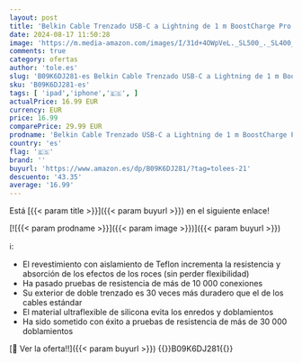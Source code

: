 ```yaml
---
layout: post
title: 'Belkin Cable Trenzado USB-C a Lightning de 1 m BoostCharge Pro Flex  Certificación MFi  Carga Rápida PD de 20 W para iPhone 14/14 Plus  13  12  Pro  Max  Mini  SE  iPad y Otros  Negro'
date: 2024-08-17 11:50:28
image: 'https://m.media-amazon.com/images/I/31d+4OWpVeL._SL500_._SL400_.jpg'
comments: true
category: ofertas
author: 'tole.es'
slug: 'B09K6DJ281-es Belkin Cable Trenzado USB-C a Lightning de 1 m BoostCharge...'
sku: 'B09K6DJ281-es'
tags: [ 'ipad','iphone','🇪🇸', ]
actualPrice: 16.99 EUR
currency: EUR
price: 16.99
comparePrice: 29.99 EUR
prodname: 'Belkin Cable Trenzado USB-C a Lightning de 1 m BoostCharge Pro Flex  Certificación MFi  Carga Rápida PD de 20 W para iPhone 14/14 Plus  13  12  Pro  Max  Mini  SE  iPad y Otros  Negro'
country: 'es'
flag: '🇪🇸'
brand: ''
buyurl: 'https://www.amazon.es/dp/B09K6DJ281/?tag=tolees-21'
descuento: '43.35'
average: '16.99'
---
```


Está [{{< param title >}}]({{< param buyurl >}}) en el siguiente enlace!

[![{{< param prodname >}}]({{< param image >}})]({{< param buyurl >}})

ℹ️:

- El revestimiento con aislamiento de Teflon incrementa la resistencia y absorción de los efectos de los roces (sin perder flexibilidad)
- Ha pasado pruebas de resistencia de más de 10 000 conexiones
- Su exterior de doble trenzado es 30 veces más duradero que el de los cables estándar
- El material ultraflexible de silicona evita los enredos y doblamientos
- Ha sido sometido con éxito a pruebas de resistencia de más de 30 000 doblamientos

[🛒 Ver la oferta!!]({{< param buyurl >}})
{{<world>}}B09K6DJ281{{</world>}}
